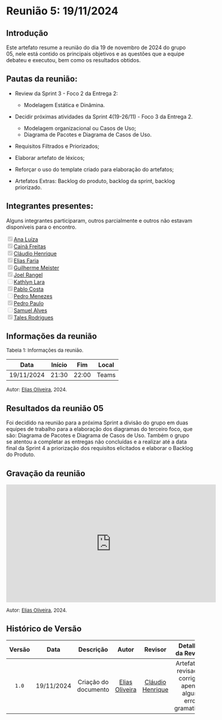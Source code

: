 
# Reunião 5: 19/11/2024

## Introdução

Este artefato resume a reunião do dia 19 de novembro de 2024 do grupo 05, nele está contido os principais objetivos e as questões que a equipe debateu e executou, bem como os resultados obtidos.


## Pautas da reunião:

- Review da Sprint 3 - Foco 2 da Entrega 2:
  - Modelagem Estática e Dinâmina.

- Decidir próximas atividades da Sprint 4(19-26/11) - Foco 3 da Entrega 2.
    - Modelagem organizacional ou Casos de Uso;
    - Diagrama de Pacotes e Diagrama de Casos de Uso.

- Requisitos Filtrados e Priorizados;

- Elaborar artefato de léxicos;

- Reforçar o uso do template criado para elaboração do artefatos;

- Artefatos Extras: Backlog do produto, backlog da sprint, backlog priorizado.

## Integrantes presentes:

Alguns integrantes participaram, outros parcialmente e outros não estavam disponíveis para o encontro.

<label><input type="checkbox" checked disabled>[Ana Luíza](https://github.com/analufernanndess)</label><br>
<label><input type="checkbox" checked disabled>[Cainã Freitas](https://github.com/freitasc)</label><br>
<label><input type="checkbox" checked disabled>[Cláudio Henrique](https://github.com/claudiohsc)</label><br>
<label><input type="checkbox" checked disabled>[Elias Faria](https://github.com/EliasOliver21)</label><br>
<label><input type="checkbox" checked disabled>[Guilherme Meister](https://github.com/gmeister18)</label><br>
<label><input type="checkbox" checked disabled>[Joel Rangel](https://github.com/JoelSRangel)</label><br>
<label><input type="checkbox" unchecked disabled>[Kathlyn Lara](https://github.com/klmurussi)</label><br>
<label><input type="checkbox" checked disabled>[Pablo Costa](https://github.com/pabloheika)</label><br>
<label><input type="checkbox" unchecked disabled>[Pedro Menezes](https://github.com/pedro-rodiguero)</label><br>
<label><input type="checkbox" checked disabled>[Pedro Paulo](https://github.com/pabloheika)</label><br>
<label><input type="checkbox" unchecked disabled>[Samuel Alves](https://github.com/samuelalvess)</label><br>
<label><input type="checkbox" checked disabled>[Tales Rodrigues](https://github.com/TalesRG)</label><br>



## Informações da reunião

<font size="2" >
<p> Tabela 1: Informações da reunião. </p>
</font>

| Data | Início | Fim | Local |
|:-:|:-:|:-:|:-:|
| 19/11/2024  | 21:30 | 22:00  | Teams |

<font size="2" >

<p> 

  Autor: [Elias Oliveira][EliasGH], 2024. 
</p>

</font>

## Resultados da reunião 05

Foi decidido na reunião para a próxima Sprint a divisão do grupo em duas equipes de trabalho para a elaboração dos diagramas do terceiro foco, que são: Diagrama de Pacotes e Diagrama de Casos de Uso. Também o grupo se atentou a completar as entregas não concluídas e a realizar até a data final da Sprint 4 a priorização dos requisitos elicitados e elaborar o Backlog  do Produto.


## Gravação da reunião

<div style= "max-width:450px">
<iframe width="560" height="315" src="https://www.youtube.com/embed/vsUlASCDfik" title="YouTube video player" frameborder="0" allow="accelerometer; autoplay; clipboard-write; encrypted-media; gyroscope; picture-in-picture; web-share" referrerpolicy="strict-origin-when-cross-origin" allowfullscreen></iframe>
</div>

<font size="2" >

<p> 

  Autor: [Elias Oliveira][EliasGH], 2024. 
</p>

</font>

## Histórico de Versão

| Versão | Data | Descrição | Autor | Revisor|Detalhes da Revisão|
|:-:|:-:|:-:|:-:|:-:|:--:|
|`1.0`| 19/11/2024 | Criação do documento| [Elias Oliveira][EliasGH] | [Cláudio Henrique][ClaudioGH] |Artefato foi revisado e corrigido apenas alguns erros gramaticais. |

[AnaGH]: https://github.com/analufernanndess
[CainaGH]: https://github.com/freitasc
[ClaudioGH]: https://github.com/claudiohsc
[EliasGH]: https://github.com/EliasOliver21
[GuilhermeGH]: https://github.com/gmeister18
[JoelGH]: https://github.com/JoelSRangel
[KathlynGH]: https://github.com/klmurussi
[PabloGH]: https://github.com/pabloheika
[PedroRGH]: https://github.com/pedro-rodiguero
[PedroPGH]: https://github.com/Pedrin0030
[SamuelGH]: https://github.com/samuelalvess
[TalesGH]: https://github.com/TalesRG
